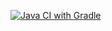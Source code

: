 [![Java CI with Gradle](https://github.com/Ulia1985/patterns2/actions/workflows/gradle.yml/badge.svg)](https://github.com/Ulia1985/patterns2/actions/workflows/gradle.yml)